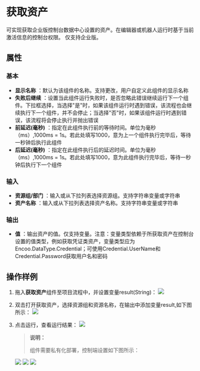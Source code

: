 # 获取资产

可实现获取企业版控制台数据中心设置的资产。在编辑器或机器人运行时基于当前激活信息的控制台权限。
仅支持企业版。

## 属性

### 基本

- **显示名称** ：默认为该组件的名称。支持更改，用户自定义此组件的显示名称
- **失败后继续** ：设置当此组件运行失败时，是否忽略此错误继续运行下一个组件。下拉框选择，当选择"是"时，如果该组件运行时遇到错误，该流程也会继续执行下一个组件，并不会停止；当选择"否"时，如果该组件运行时遇到错误，该流程将会停止执行并抛出错误
- **前延迟(毫秒)** ：指定在此组件执行前的等待时间。单位为毫秒（ms）,1000ms = 1s。若此处填写1000，意为上一个组件执行完毕后，等待一秒钟后执行此组件
- **后延迟(毫秒)** ：指定在此组件执行后的延迟时间。单位为毫秒（ms）,1000ms = 1s。若此处填写1000，意为此组件执行完毕后，等待一秒钟后执行下一个组件

### 输入

- **资源组/部门** ：输入或从下拉列表选择资源组。支持字符串变量或字符串
- **资产名称** ：输入或从下拉列表选择资产名称。支持字符串变量或字符串

### 输出

- **值** ：输出资产的值。仅支持变量。注意：变量类型依赖于所获取资产在控制台设置的值类型，例如获取凭证类资产，变量类型应为 Encoo.DataType.Credential；可使用Credential.UserName和Credential.Password获取用户名和密码

## 操作样例

1. 拖入**获取资产**组件至项目流程中，并设置变量result(String)：
![](https://docimages.blob.core.chinacloudapi.cn/images/Activities/GetAssets_1.png)

2. 双击打开获取资产，选择资源组和资源名称，在输出中添加变量result,如下图所示：
![](https://docimages.blob.core.chinacloudapi.cn/images/Activities/GetAssets_2.png)

3. 点击运行，查看运行结果：
![](https://docimages.blob.core.chinacloudapi.cn/images/Activities/GetAssets_3.png)

   >**说明：**
   >
   >组件需要私有化部署，控制端设置如下图所示：

   ![](https://docimages.blob.core.chinacloudapi.cn/images/Activities/GetAssets_4.png)
   ![](https://docimages.blob.core.chinacloudapi.cn/images/Activities/GetAssets_5.png)
   ![](https://docimages.blob.core.chinacloudapi.cn/images/Activities/GetAssets_6.png)
